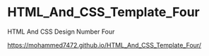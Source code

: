 # HTML_And_CSS_Template_Four
HTML And CSS Design Number Four

https://mohammed7472.github.io/HTML_And_CSS_Template_Four/
